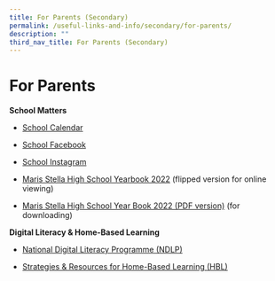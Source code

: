 ```yaml
---
title: For Parents (Secondary)
permalink: /useful-links-and-info/secondary/for-parents/
description: ""
third_nav_title: For Parents (Secondary)
---
```

# For Parents

**School Matters**

*   [School Calendar](https://calendar.google.com/calendar/embed?src=c_i7c7e2cj7583s1j1v8ompfgpqc%40group.calendar.google.com&ctz=Asia%2FSingapore)  
    
*   [School Facebook](https://www.facebook.com/marisstellahighschool)
*   [School Instagram](https://www.instagram.com/marisstellahighschool/)
*   [Maris Stella High School Yearbook 2022](https://online.fliphtml5.com/obrr/bzwk/) (flipped version for online viewing)
*   [Maris Stella High School Year Book 2022 (PDF version)](https://drive.google.com/drive/folders/1VzplTkc2C99Mayk_-I91pcomXjtMC79u) (for downloading)

  

**Digital Literacy & Home-Based Learning**

*   [National Digital Literacy Programme (NDLP)](http://go.gov.sg/mshsndlp)  
    
*   [Strategies & Resources for Home-Based Learning (HBL)](https://sites.google.com/mshs.edu.sg/lbs)